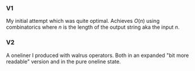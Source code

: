 ### V1

My initial attempt which was quite optimal. Achieves $O(n)$ using combinatorics where $n$ is the length of the output string aka the input $n$.

### V2

A oneliner I produced with walrus operators. Both in an expanded "bit more readable" version and in the pure oneline state.

